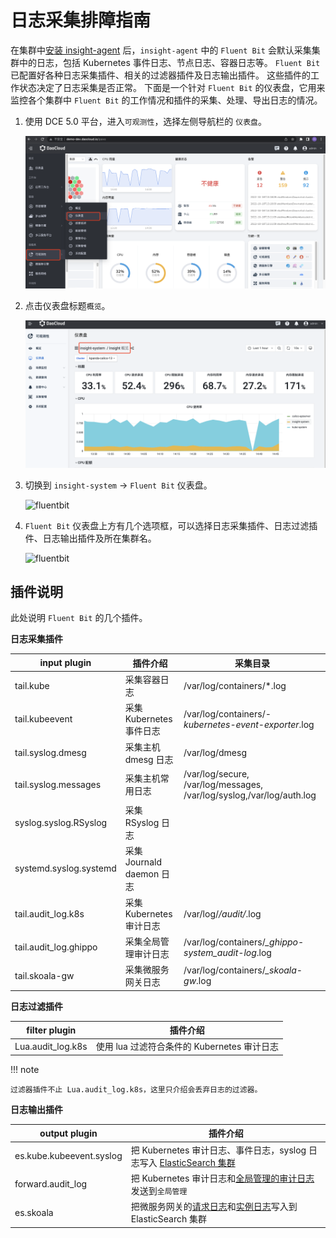 # 日志采集排障指南

在集群中[安装 insight-agent](../user-guide/quickstart/install-agent.md) 后，`insight-agent` 中的 `Fluent Bit` 会默认采集集群中的日志，包括 Kubernetes 事件日志、节点日志、容器日志等。
`Fluent Bit` 已配置好各种日志采集插件、相关的过滤器插件及日志输出插件。
这些插件的工作状态决定了日志采集是否正常。
下面是一个针对 `Fluent Bit` 的仪表盘，它用来监控各个集群中 `Fluent Bit` 的工作情况和插件的采集、处理、导出日志的情况。

1. 使用 DCE 5.0 平台，进入`可观测性`，选择左侧导航栏的 `仪表盘`。

    ![insight 入口](../images/insight01.png)

2. 点击仪表盘标题`概览`。

    ![概览](../images/insight02.png)

3. 切换到 `insight-system` -> `Fluent Bit` 仪表盘。

    ![fluentbit](https://docs.daocloud.io/daocloud-docs-images/docs/insight/images/insight03.png)

4. `Fluent Bit` 仪表盘上方有几个选项框，可以选择日志采集插件、日志过滤插件、日志输出插件及所在集群名。

    ![fluentbit](https://docs.daocloud.io/daocloud-docs-images/docs/insight/images/insight04.png)

## 插件说明

此处说明 `Fluent Bit` 的几个插件。

**日志采集插件**

| input plugin           | 插件介绍               | 采集目录                                                                |
| ---------------------- | ------------------ | ------------------------------------------------------------------- |
| tail.kube              | 采集容器日志             | /var/log/containers/*.log                                          |
| tail.kubeevent         | 采集 Kubernetes 事件日志   | /var/log/containers/*-kubernetes-event-exporter*.log              |
| tail.syslog.dmesg      | 采集主机 dmesg 日志     | /var/log/dmesg                                                      |
| tail.syslog.messages   | 采集主机常用日志           | /var/log/secure, /var/log/messages, /var/log/syslog,/var/log/auth.log |
| syslog.syslog.RSyslog  | 采集 RSyslog 日志      |                                                                     |
| systemd.syslog.systemd | 采集 Journald daemon 日志   |                                                                     |
| tail.audit_log.k8s    | 采集 Kubernetes 审计日志   | /var/log/*/audit/*.log                                            |
| tail.audit_log.ghippo | 采集全局管理审计日志 | /var/log/containers/*_ghippo-system_audit-log*.log              |
| tail.skoala-gw         | 采集微服务网关日志     | /var/log/containers/*_skoala-gw*.log                             |

**日志过滤插件**

| filter plugin      | 插件介绍 |
| ------------------------ | ---------------------------------- |
| Lua.audit_log.k8s | 使用 lua 过滤符合条件的 Kubernetes 审计日志 |

!!! note

    过滤器插件不止 Lua.audit_log.k8s，这里只介绍会丢弃日志的过滤器。

**日志输出插件**

| output plugin            | 插件介绍                               |
| ------------------------ | ---------------------------------- |
| es.kube.kubeevent.syslog | 把 Kubernetes 审计日志、事件日志，syslog 日志写入 [ElasticSearch 集群](../../middleware/elasticsearch/intro/what.md) |
| forward.audit_log | 把 Kubernetes 审计日志和[全局管理的审计日志](../../ghippo/user-guide/audit-log.md)发送到`全局管理`   |
| es.skoala | 把微服务网关的[请求日志](../../skoala/ms-gateway/logs/reqlog.md)和[实例日志](../../skoala/ms-gateway/logs/inslog.md)写入到 ElasticSearch 集群            |
